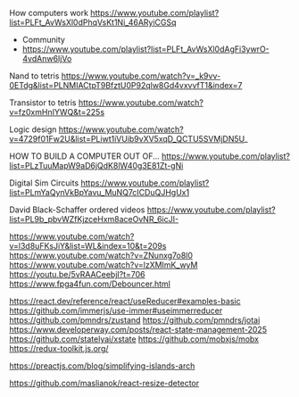 How computers work
https://www.youtube.com/playlist?list=PLFt_AvWsXl0dPhqVsKt1Ni_46ARyiCGSq
+ Community
+ https://www.youtube.com/playlist?list=PLFt_AvWsXl0dAgFi3ywrO-4vdAnw6IjVo


Nand to tetris
https://www.youtube.com/watch?v=_k9vv-0ETdg&list=PLNMIACtpT9BfztU0P92qlw8Gd4vxvvfT1&index=7

Transistor to tetris
https://www.youtube.com/watch?v=fz0xmHnIYWQ&t=225s

Logic design
https://www.youtube.com/watch?v=4729f01Fw2U&list=PLiwt1iVUib9vXV5xqD_QCTU5SVMjDN5U_

HOW TO BUILD A COMPUTER OUT OF...
https://www.youtube.com/playlist?list=PLzTuuMapW9aD6jQdK8lW40g3E81Zt-gNi

Digital Sim Circuits
https://www.youtube.com/playlist?list=PLmYaQynVkBpYavu_MuNQ7cICDuQJHgUx1


David Black-Schaffer ordered videos
https://www.youtube.com/playlist?list=PL9b_pbvWZfKjzceHxm8aceOvNR_6icJI-

https://www.youtube.com/watch?v=l3d8uFKsJiY&list=WL&index=10&t=209s
https://www.youtube.com/watch?v=ZNunxg7o8l0
https://www.youtube.com/watch?v=lzXMImK_wyM
https://youtu.be/5vRAACeebjI?t=706
https://www.fpga4fun.com/Debouncer.html

https://react.dev/reference/react/useReducer#examples-basic
https://github.com/immerjs/use-immer#useimmerreducer
https://github.com/pmndrs/zustand
https://github.com/pmndrs/jotai
https://www.developerway.com/posts/react-state-management-2025
https://github.com/statelyai/xstate
https://github.com/mobxjs/mobx
https://redux-toolkit.js.org/


https://preactjs.com/blog/simplifying-islands-arch

https://github.com/maslianok/react-resize-detector